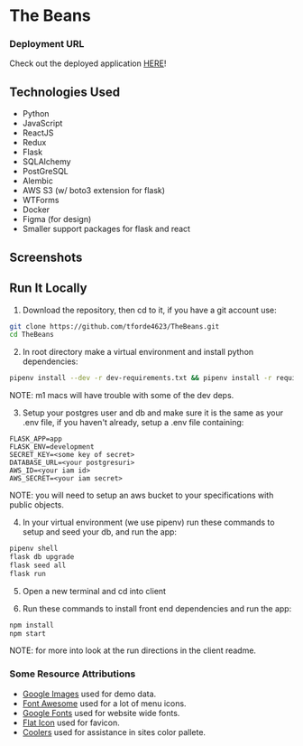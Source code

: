 # The Beans

### Deployment URL
Check out the deployed application [HERE](https://the-beans-site.herokuapp.com/)!

## Technologies Used
* Python
* JavaScript
* ReactJS
* Redux
* Flask
* SQLAlchemy
* PostGreSQL
* Alembic
* AWS S3 (w/ boto3 extension for flask)
* WTForms
* Docker
* Figma (for design)
* Smaller support packages for flask and react

## Screenshots

## Run It Locally
1. Download the repository, then cd to it, if you have a git account use:
```bash
git clone https://github.com/tforde4623/TheBeans.git
cd TheBeans
```

2. In root directory make a virtual environment and install python dependencies:
```bash
pipenv install --dev -r dev-requirements.txt && pipenv install -r requirements.txt
```
NOTE: m1 macs will have trouble with some of the dev deps.

3. Setup your postgres user and db and make sure it is the same as your .env file, 
if you haven't already, setup a .env file containing:
```
FLASK_APP=app                                                                             
FLASK_ENV=development                                                                     
SECRET_KEY=<some key of secret>           
DATABASE_URL=<your postgresuri>                   
AWS_ID=<your iam id>                                                               
AWS_SECRET=<your iam secret>
```
NOTE: you will need to setup an aws bucket to your specifications with public objects.

4. In your virtual environment (we use pipenv) run these commands to setup and seed your db, and run the app:
```bash
pipenv shell
flask db upgrade
flask seed all
flask run
```

5. Open a new terminal and cd into client

6. Run these commands to install front end dependencies and run the app:
```bash
npm install
npm start
```
NOTE: for more into look at the run directions in the client readme.

### Some Resource Attributions
- [Google Images](www.google.com/imghp?hl=en) used for demo data.
- [Font Awesome](www.fontawesome.com) used for a lot of menu icons.
- [Google Fonts](fonts.google.com) used for website wide fonts.
- [Flat Icon](www.flaticon.com/free-icons) used for favicon.
- [Coolers](coolers.co) used for assistance in sites color pallete.
